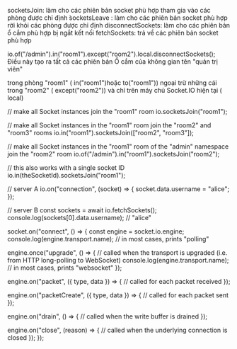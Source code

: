 socketsJoin: làm cho các phiên bản socket phù hợp tham gia vào các phòng được chỉ định
̀socketsLeave : làm cho các phiên bản socket phù hợp rời khỏi các phòng được chỉ định
disconnectSockets: làm cho các phiên bản ổ cắm phù hợp bị ngắt kết nối
fetchSockets: trả về các phiên bản socket phù hợp


io.of("/admin").in("room1").except("room2").local.disconnectSockets();
Điều này tạo ra tất cả các phiên bản Ổ cắm của không gian tên "quản trị viên"

trong phòng "room1" ( in("room1")hoặc to("room1"))
ngoại trừ những cái trong "room2" ( except("room2"))
và chỉ trên máy chủ Socket.IO hiện tại ( local)


// make all Socket instances join the "room1" room
io.socketsJoin("room1");

// make all Socket instances in the "room1" room join the "room2" and "room3" rooms
io.in("room1").socketsJoin(["room2", "room3"]);

// make all Socket instances in the "room1" room of the "admin" namespace join the "room2" room
io.of("/admin").in("room1").socketsJoin("room2");

// this also works with a single socket ID
io.in(theSocketId).socketsJoin("room1");

// server A
io.on("connection", (socket) => {
  socket.data.username = "alice";
});

// server B
const sockets = await io.fetchSockets();
console.log(sockets[0].data.username); // "alice"




socket.on("connect", () => {
  const engine = socket.io.engine;
  console.log(engine.transport.name); // in most cases, prints "polling"

  engine.once("upgrade", () => {
    // called when the transport is upgraded (i.e. from HTTP long-polling to WebSocket)
    console.log(engine.transport.name); // in most cases, prints "websocket"
  });

  engine.on("packet", ({ type, data }) => {
    // called for each packet received
  });

  engine.on("packetCreate", ({ type, data }) => {
    // called for each packet sent
  });

  engine.on("drain", () => {
    // called when the write buffer is drained
  });

  engine.on("close", (reason) => {
    // called when the underlying connection is closed
  });
});